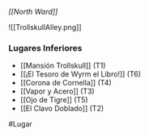 *[[North Ward]]*


![[TrollskullAlley.png]]

### Lugares Inferiores
- [[Mansión Trollskull]] (T1)
- [[¡El Tesoro de Wyrm el Libro!]] (T6)
- [[Corona de Cornella]] (T4)
- [[Vapor y Acero]] (T3)
- [[Ojo de Tigre]] (T5)
- [[El Clavo Doblado]] (T2)


#Lugar